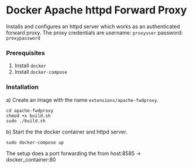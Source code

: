 # Docker Apache httpd Forward Proxy
Installs and configures an httpd server which works as an authenticated forward proxy. The proxy credentials are
username: `proxyuser`
password: `proxypassword`

### Prerequisites
1. Install `docker`
2. Install `docker-compose`

### Installation
a) Create an image with the name `extensions/apache-fwdproxy`.
```
cd apache-fwdproxy
chmod +x build.sh
sudo ./build.sh
```
b) Start the the docker container and httpd server.
```
sudo docker-compose up
```
The setup does a port forwarding the from host:8585 -> docker_container:80
